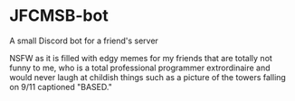 # JFCMSB-bot
A small Discord bot for a friend's server

NSFW as it is filled with edgy memes for my friends that are totally not funny to me, who is a total professional programmer extrordinaire and would never laugh at childish things such as a picture of the towers falling on 9/11 captioned "BASED."
